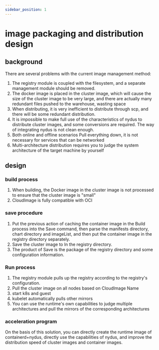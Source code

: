 ```yaml
---
sidebar_position: 1
---
```


# image packaging and distribution design

## background

There are several problems with the current image management method:

1. The registry module is coupled with the filesystem, and a separate management module should be removed. 
2. The docker image is placed in the cluster image, which will cause the size of the cluster image to be very large, and there are actually many redundant files pushed to the warehouse, wasting space 
3. When distributing, it is very inefficient to distribute through scp, and there will be some redundant distribution. 
4. It is impossible to make full use of the characteristics of nydus to distribute cluster images, and some conversions are required. The way of integrating nydus is not clean enough. 
5. Both online and offline scenarios Pull everything down, it is not necessary for services that can be networked 
6. Multi-architecture distribution requires you to judge the system architecture of the target machine by yourself

## design

### build process

1. When building, the Docker image in the cluster image is not processed to ensure that the cluster image is "small" 
2. CloudImage is fully compatible with OCI

### save procedure

1. Put the previous action of caching the container image in the Build process into the Save command, then parse the manifests directory, chart directory and imageList, and then put the container image in the registry directory separately. 
2. Save the cluster image to In the registry directory. 
3. The product of Save is the package of the registry directory and some configuration information.
 
### Run process

1. The registry module pulls up the registry according to the registry's configuration.
2. Pull the cluster image on all nodes based on CloudImage Name
3. start k8s and guest
4. kubelet automatically pulls other mirrors
5. You can use the runtime's own capabilities to judge multiple architectures and pull the mirrors of the corresponding architectures

### acceleration program

On the basis of this solution, you can directly create the runtime image of containerd+nydus, directly use the capabilities of nydus, and improve the distribution speed of cluster images and container images.
